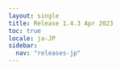 ```yaml
---
layout: single
title: Release 1.4.3 Apr 2023
toc: true
locale: ja-JP
sidebar:
  nav: "releases-jp"
---
```


